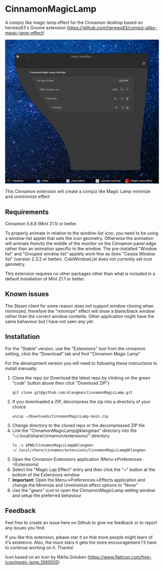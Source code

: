# CinnamonMagicLamp

A compiz like magic lamp effect for the Cinnamon desktop based on hermes83's Gnome extension (https://github.com/hermes83/compiz-alike-magic-lamp-effect)

![screen shot](CinnamonMagicLamp@klangman/screenshot.png)

This Cinnamon extension will create a compiz like Magic Lamp minimize and unminimize effect

## Requirements

Cinnamon 5.6.8 (Mint 21.1) or better.

To properly animate in relation to the window-list icon, you need to be using a window-list applet that sets the icon geometry. Otherwise the animation will animate from/to the middle of the monitor on the Cinnamon panel edge rather than an animation specific to the window. The pre-installed "Window list" and "Grouped window list" applets work fine as does "Cassia Window list" (version 2.3.2 or better). CobiWindowList does not currently set icon geometry.

This extension requires no other packages other than what is included in a default installation of Mint 21.1 or better.

## Known issues

The Steam client for some reason does not support window cloning when minimized, therefore the "minimize" effect will show a blank/black window rather than the correct window contents. Other application might have the same behaviour but I have not seen any yet.

## Installation

For the "Stable" version, use the "Extensions" tool from the cinnamon setting, click the "Download" tab and find "Cinnamon Magic Lamp"

For the development version you will need to following these instructions to install manually:

1. Clone the repo (or Download the latest repo by clinking on the green "code" button above then click "Download ZIP")
    ```
    git clone git@github.com:klangman/CinnamonMagicLamp.git
    ```
2. If you downloaded a ZIP, decompress the zip into a directory of your choice
    ```
    unzip ~/Downloads/CinnamonMagicLamp-main.zip
    ```
3. Change directory to the cloned repo or the decompressed ZIP file
4. Link the "CinnamonMagicLamp@klangman" directory into the "~/.local/share/cinnamon/extensions/" directory
    ```
    ln -s $PWD/CinnamonMagicLamp@klangman ~/.local/share/cinnamon/extensions/CinnamonMagicLamp@klangman
    ```
5. Open the Cinnamon Extensions application (Menu->Preferences->Extensions)
6. Select the "Magic Lap Effect" entry and then click the "+" button at the bottom of the Extensions window
7. **Important:** Open the Menu->Preferences->Effects application and change the Minimize and Unminimize effect options to "None"
8. Use the "gears" icon to open the CinnamonMagicLamp setting window and setup the preferred behaviour

## Feedback

Feel free to create an issue here on Github to give me feedback or to report any issues you find.

If you like this extension, please star it so that more people might learn of it's existence.
Also, the more stars it gets the more encouragement I'll have to continue working on it.
Thanks!

Icon based on an icon by Nikita Golubev (https://www.flaticon.com/free-icon/magic-lamp_1065505)
